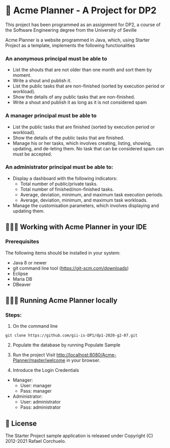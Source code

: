 # 📅 Acme Planner - A Project for DP2
This project has been programmed as an assignment for DP2, a course of the Software Engineering degree from the University of Seville

Acme Planner is a website programmed in Java, which, using Starter Project as a template, implements the following functionalities

### An anonymous principal must be able to
* List the shouts that are not older than one month and sort them by moment.
* Write a shout and publish it.
* List the public tasks that are non-finished (sorted by execution period or workload).
* Show the details of any public tasks that are non-finished.
* Write a shout and publish it as long as it is not considered spam

### A manager principal must be able to
* List the public tasks that are finished (sorted by execution period or workload).
* Show the details of the public tasks that are finished.
* Manage his or her tasks, which involves creating, listing, showing, updating, and de-leting them. No task that can be considered spam can must be accepted.

### An administrator principal must be able to:
* Display a dashboard with the following indicators:
  * Total number of public/private tasks.
  * Total number of finished/non-finished tasks.
  * Average, deviation, minimum, and maximum task execution periods.
  * Average, deviation, minimum, and maximum task workloads.
* Manage the customisation parameters, which involves displaying and updating them.

## 👨🏻‍💻 Working with Acme Planner in your IDE
### Prerequisites
The following items should be installed in your system:
* Java 8 or newer
* git command line tool (https://git-scm.com/downloads)
* Eclipse
* Maria DB
* DBeaver

## 🧑🏼‍💻 Running Acme Planner locally
### Steps:
1) On the command line
```
git clone https://github.com/gii-is-DP1/dp1-2020-g2-07.git
```
2) Populate the database by running Populate Sample

3) Run the project
Visit [http://localhost:8080/Acme-Planner/master/welcome](http://localhost:8080/Acme-Planner/master/welcome) in your browser.

3) Introduce the Login Credentials
* Manager:
  * User: manager
  * Pass: manager
* Administrator:
  * User: administrator
  * Pass: administrator
  
## 📝 License
The Starter Project sample application is released under Copyright (C) 2012-2021 Rafael Corchuelo.
